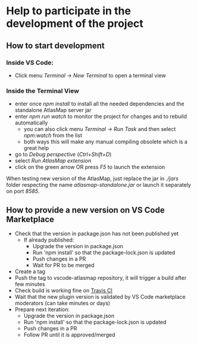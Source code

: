 # Help to participate in the development of the project

## How to start development

### Inside VS Code:
* Click menu *Terminal* -> *New Terminal* to open a terminal view

### Inside the Terminal View
* enter once *npm install* to install all the needed dependencies and the standalone AtlasMap server jar
* enter *npm run watch* to monitor the project for changes and to rebuild automatically
	* you can also click menu *Terminal* -> *Run Task* and then select *npm:watch* from the list 
	* both ways this will make any manual compiling obsolete which is a great help
* go to *Debug perspective* (*Ctrl+Shift+D*)
* select *Run AtlasMap extension*
* click on the green arrow OR press *F5* to launch the extension

When testing new version of the AtlasMap, just replace the jar in *./jars* folder respecting the name *atlasmap-standalone.jar* or launch it separately on port *8585*.

## How to provide a new version on VS Code Marketplace

* Check that the version in package.json has not been published yet
  * If already published:
    * Upgrade the version in package.json
    * Run 'npm install' so that the package-lock.json is updated
    * Push changes in a PR
    * Wait for PR to be merged
* Create a tag
* Push the tag to vscode-atlasmap repository, it will trigger a build after few minutes
* Check build is working fine on [Travis CI](https://travis-ci.org/jboss-fuse/vscode-atlasmap)
* Wait that the new plugin version is validated by VS Code marketplace moderators (can take minutes or days)
* Prepare next iteration:
  * Upgrade the version in package.json
  * Run 'npm install' so that the package-lock.json is updated
  * Push changes in a PR
  * Follow PR until it is approved/merged
  